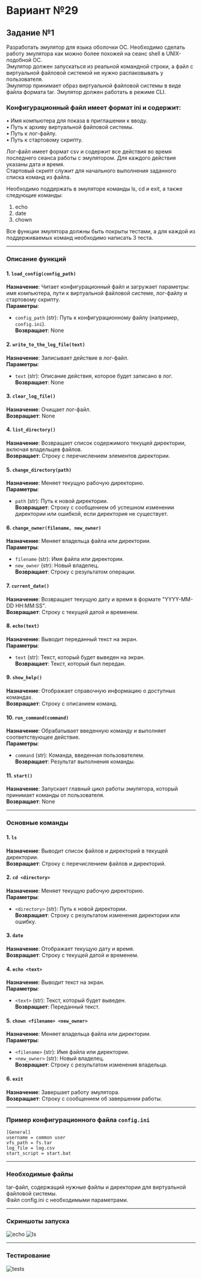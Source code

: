 # Вариант №29  
## Задание №1  
Разработать эмулятор для языка оболочки ОС. Необходимо сделать работу эмулятора как можно более похожей на сеанс shell в UNIX-подобной ОС.  
Эмулятор должен запускаться из реальной командной строки, а файл с виртуальной файловой системой не нужно распаковывать у пользователя.  
Эмулятор принимает образ виртуальной файловой системы в виде файла формата tar. Эмулятор должен работать в режиме CLI.

### Конфигурационный файл имеет формат ini и содержит:
• Имя компьютера для показа в приглашении к вводу.  
• Путь к архиву виртуальной файловой системы.  
• Путь к лог-файлу.  
• Путь к стартовому скрипту.

Лог-файл имеет формат csv и содержит все действия во время последнего сеанса работы с эмулятором. Для каждого действия указаны дата и время.  
Стартовый скрипт служит для начального выполнения заданного списка команд из файла.

Необходимо поддержать в эмуляторе команды ls, cd и exit, а также следующие команды:  
1. echo  
2. date  
3. chown  

Все функции эмулятора должны быть покрыты тестами, а для каждой из поддерживаемых команд необходимо написать 3 теста.

---

### Описание функций

#### 1. `load_config(config_path)`
**Назначение**: Читает конфигурационный файл и загружает параметры: имя компьютера, пути к виртуальной файловой системе, лог-файлу и стартовому скрипту.  
**Параметры**:  
- `config_path` (str): Путь к конфигурационному файлу (например, `config.ini`).  
**Возвращает**: None

#### 2. `write_to_the_log_file(text)`
**Назначение**: Записывает действие в лог-файл.  
**Параметры**:  
- `text` (str): Описание действия, которое будет записано в лог.  
**Возвращает**: None

#### 3. `clear_log_file()`
**Назначение**: Очищает лог-файл.  
**Возвращает**: None

#### 4. `list_directory()`
**Назначение**: Возвращает список содержимого текущей директории, включая владельцев файлов.  
**Возвращает**: Строку с перечислением элементов директории.

#### 5. `change_directory(path)`
**Назначение**: Меняет текущую рабочую директорию.  
**Параметры**:  
- `path` (str): Путь к новой директории.  
**Возвращает**: Строку с сообщением об успешном изменении директории или ошибкой, если директория не существует.

#### 6. `change_owner(filename, new_owner)`
**Назначение**: Меняет владельца файла или директории.  
**Параметры**:  
- `filename` (str): Имя файла или директории.  
- `new_owner` (str): Новый владелец.  
**Возвращает**: Строку с результатом операции.

#### 7. `current_date()`
**Назначение**: Возвращает текущую дату и время в формате "YYYY-MM-DD HH:MM:SS".  
**Возвращает**: Строку с текущей датой и временем.

#### 8. `echo(text)`
**Назначение**: Выводит переданный текст на экран.  
**Параметры**:  
- `text` (str): Текст, который будет выведен на экран.  
**Возвращает**: Текст, который был передан.

#### 9. `show_help()`
**Назначение**: Отображает справочную информацию о доступных командах.  
**Возвращает**: Строку с описанием команд.

#### 10. `run_command(command)`
**Назначение**: Обрабатывает введенную команду и выполняет соответствующее действие.  
**Параметры**:  
- `command` (str): Команда, введенная пользователем.  
**Возвращает**: Результат выполнения команды.

#### 11. `start()`
**Назначение**: Запускает главный цикл работы эмулятора, который принимает команды от пользователя.  
**Возвращает**: None

---

### Основные команды

#### 1. `ls`
**Назначение**: Выводит список файлов и директорий в текущей директории.  
**Возвращает**: Строку с перечислением файлов и директорий.

#### 2. `cd <directory>`
**Назначение**: Меняет текущую рабочую директорию.  
**Параметры**:  
- `<directory>` (str): Путь к новой директории.  
**Возвращает**: Строку с результатом изменения директории или ошибку.

#### 3. `date`
**Назначение**: Отображает текущую дату и время.  
**Возвращает**: Строку с текущей датой и временем.

#### 4. `echo <text>`
**Назначение**: Выводит текст на экран.  
**Параметры**:  
- `<text>` (str): Текст, который будет выведен.  
**Возвращает**: Переданный текст.

#### 5. `chown <filename> <new_owner>`
**Назначение**: Меняет владельца файла или директории.  
**Параметры**:  
- `<filename>` (str): Имя файла или директории.  
- `<new_owner>` (str): Новый владелец.  
**Возвращает**: Строку с результатом изменения владельца.

#### 6. `exit`
**Назначение**: Завершает работу эмулятора.  
**Возвращает**: Строку с сообщением об завершении работы.

---

### Пример конфигурационного файла `config.ini`
```
[General]
username = common user
vfs_path = fs.tar
log_file = log.csv
start_script = start.bat
```

---


### Необходимые файлы
tar-файл, содержащий нужные файлы и директории для виртуальной файловой системы.<br>
Файл config.ini с необходимыми параметрами.

---


### Скриншоты запуска
![echo](https://github.com/user-attachments/assets/1fdee459-ba3b-41ce-887b-f9890438b5b7)
![ls](https://github.com/user-attachments/assets/264480a2-efdf-4ccc-af01-dfbb20dcc247)

---


### Тестирование
![tests](https://github.com/user-attachments/assets/9328d675-d519-44f0-b2d2-b539fa902a95)


